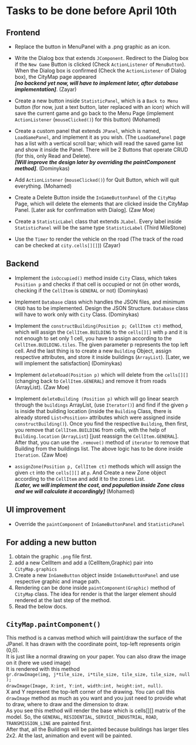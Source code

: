# Tasks to be done before April 10th

## Frontend
- Replace the button in MenuPanel with a .png graphic as an icon.

- Write the Dialog box that extends `JComponent`. Redirect to the Dialog box if the `New Game` Button is clicked (Check `ActionListener` of `MenuButton`). When the Dialog box is confirmed (Check the `ActionListener` of Dialog box), the CityMap page appeared <br>**_[no backend yet now, will have to implement later, after database implementation]_**. (Zayar)

- Create a new button inside `StatisticPanel`, which is a `Back to Menu` button (for now, just a text button, later replaced with an icon) which will save the current game and go back to the Menu Page (implement `ActionListener` (`mouseClicked()`) for this button) (Mohamed)

- Create a custom panel that extends `JPanel`, which is named, `LoadGamePanel`, and implement it as you wish. (The `LoadGamePanel` page has a list with a vertical scroll bar; which will read the saved game list and show it inside the Panel. There will be 2 Buttons that operate CRUD (for this, only Read and Delete). <br> _**[Will improve the design later by overriding the paintComponent method]**_. (Dominykas)

- Add `ActionListener` (`mouseClicked()`) for Quit Button, which will quit everything. (Mohamed)

- Create a Delete Button inside the `InGameButtonPanel` of the `CityMap` Page, which will delete the elements that are clicked inside the CityMap Panel. [Later ask for confirmation with Dialog]. (Zaw Moe)

- Create a `StatisticLabel` class that extends `JLabel`. Every label inside `StatisticPanel` will be the same type `StatisticLabel` (Third MileStone)

- Use the `Timer` to render the vehicle on the road (The track of the road can be checked at `city.cells[][]`)) (Zayar)

## Backend

- Implement the `isOccupied()` method inside `City` Class, which takes `Position p` and checks if that cell is occupied or not (in other words, checking if the `CellItem` is `GENERAL` or not) (Dominykas)

- Implement `Database` class which handles the JSON files, and minimum `CRUD` has to be implemented. Design the JSON Structure. `Database` class will have to work only with `City` Class. (Dominykas)

- Implement the `constructBuilding(Position p; CellItem ct)` method, which will assign the `CellItem.BUILDING` to the `cells[][]` with `p` and it is not enough to set only 1 cell, you have to assign according to the `CellItem.BUILDING.tiles`. The given parameter p represents the top left cell. And the last thing is to create a new `Building` Object, assign respective attributes, and store it inside buildings (`ArrayList`). [Later, we will implement the satisfaction] (Dominykas)

- Implement `deleteRoad(Position p)` which will delete from the `cells[][]` (changing back to `CellItem.GENERAL`) and remove it from roads (ArrayList). (Zaw Moe)

- Implement `deleteBuilding (Position p)` which will go linear search through the `buildings` ArrayList, (use `Iterator()`) and find if the given `p` is inside that building location (inside the `Building` Class, there is already stored `List<Position>`  attributes which were assigned inside `constructBuilding()`). Once you find the respective `Building`, then first, you remove that `CellItem.BUILDING` from cells, with the help of `Building.location` (`ArrayList`) [just reassign the `CellItem.GENERAL`]. After that, you can use the `.remove()` method of `iterator` to remove that Building from the buildings list. The above logic has to be done inside `Iteration`. (Zaw Moe)

- `assignZone(Position p, CellItem ct)` methods which will assign the given `ct` into the `cells[][]` at `p`. And Create a new Zone object according to the `CellItem` and add it to the zones List. <br> **_[Later, we will implement the cost, and population inside Zone class and we will calculate it accordingly]_** (Mohamed)

## UI improvement

- Override the `paintComponent` of `InGameButtonPanel` and `StatisticPanel`

## For adding a new button
1. obtain the graphic `.png` file first.
2. add a new CellItem and add a (CellItem,Graphic) pair into `CityMap.graphics`
3. Create a new `InGameButton` object inside `InGameButtonPanel` and use respective graphic and image path.
4. Rendering can be done inside `paintComponent(Graphic)` method of `CityMap` class. The idea for render is that the larger element should rendered at the last step of the method.
5. Read the below docs.

## `CityMap.paintComponent()`

This method is a canvas method which will paint/draw the surface of the JPanel.
It has drawn with the coordinate point, top-left represents origin (0,0). <br>
It is just like a normal drawing on your paper. You can also draw the image on it (here we used image) <br>
It is rendered with this method <br> `gr.drawImage(img, j*tile_size, i*tile_size, tile_size, tile_size, null );` <br>
`drawImage(Image, X:int, Y:int, width:int, height:int, null)`. <br>
X and Y represent the top-left corner of the drawing. You can call this `drawImage` method as much as you want and you just need to provide what to draw, where to draw and the dimension to draw. <br>
As you see this method will render the base which is cells[][] matrix of the model. 
So, the `GENERAL`, `RESIDENTIAL`, `SERVICE_INDUSTRIAL`, `ROAD`, `TRANSMISSION_LINE` are painted first. <br>
After that, all the Buildings will be painted because buildings has larger tiles 2x2.
At the last, animation and event will be painted.
